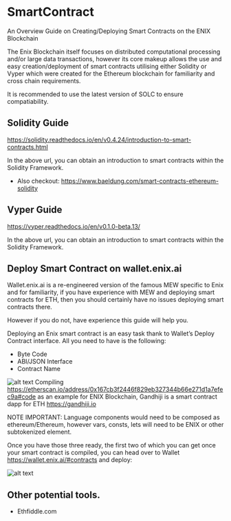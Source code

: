 # SmartContract
An Overview Guide on Creating/Deploying Smart Contracts on the ENIX Blockchain

The Enix Blockchain itself focuses on distributed computational processing and/or large data transactions, however its core makeup allows the use and easy creation/deployment of smart contracts utilising either Solidity or Vyper which were created for the Ethereum blockchain for familiarity and cross chain requirements.

It is recommended to use the latest version of SOLC to ensure compatiability.

## Solidity Guide
https://solidity.readthedocs.io/en/v0.4.24/introduction-to-smart-contracts.html

In the above url, you can obtain an introduction to smart contracts within the Solidity Framework.

- Also checkout: https://www.baeldung.com/smart-contracts-ethereum-solidity

## Vyper Guide
https://vyper.readthedocs.io/en/v0.1.0-beta.13/

In the above url, you can obtain an introduction to smart contracts within the Solidity Framework.

## Deploy Smart Contract on wallet.enix.ai

Wallet.enix.ai is a re-engineered version of the famous MEW specific to Enix and for familiarity, if you have experience with MEW and deploying smart contracts for ETH, then you should certainly have no issues deploying smart contracts there.

However if you do not, have experience this guide will help you.

Deploying an Enix smart contract is an easy task thank to Wallet’s Deploy Contract interface. All you need to have is the following:

- Byte Code
- ABI/JSON Interface
- Contract Name

![alt text](https://github.com/Enix-Blockchain-Element/SmartContract/blob/master/photo_2562-10-12%2022.03.49.jpeg)
Compiling https://etherscan.io/address/0x167cb3f2446f829eb327344b66e271d1a7efec9a#code as an example for ENIX Blockchain, Gandhiji is a smart contract dapp for ETH https://gandhiji.io

NOTE IMPORTANT: Language components would need to be composed as ethereum/Ethereum, however vars, consts, lets will need to be ENIX or other subtokenized element.

Once you have those three ready, the first two of which you can get once your smart contract is compiled, you can head over to Wallet https://wallet.enix.ai/#contracts and deploy:

![alt text](https://github.com/Enix-Blockchain-Element/SmartContract/blob/master/photo_2562-10-12%2022.03.49.jpeg)

## Other potential tools.

- Ethfiddle.com


